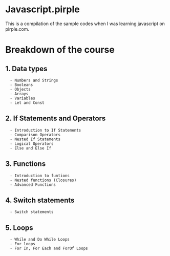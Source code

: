 ﻿# Javascript.pirple
 This is a compilation of the sample codes when I was learning javascript on pirple.com.

# Breakdown of the course
 ## 1. Data types
      - Numbers and Strings
      - Booleans
      - Objects
      - Arrays
      - Variables
      - Let and Const
      
 ## 2. If Statements and Operators
      - Introduction to If Statements
      - Comparison Operators
      - Nested If Statements
      - Logical Operators
      - Else and Else If
      
 ## 3. Functions
      - Introduction to funtions
      - Nested functions (Closures)
      - Advanced Functions
      
 ## 4. Switch statements
      - Switch statements
      
 ## 5. Loops
      - While and Do While Loops
      - For loops
      - For In, For Each and ForOf Loops
